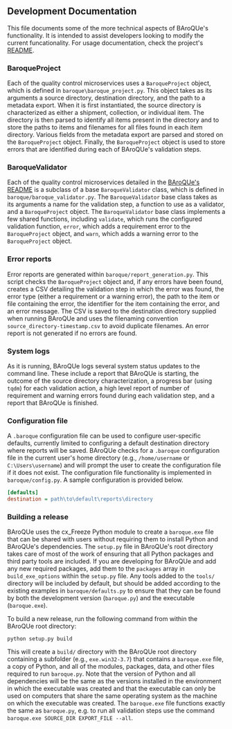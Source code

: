 ## Development Documentation
This file documents some of the more technical aspects of BAroQUe's functionality. It is intended to assist developers looking to modify the current funcationality. For usage documentation, check the project's [README](../README.md).

### BaroqueProject
Each of the quality control microservices uses a `BaroqueProject` object, which is defined in `baroque\baroque_project.py`. This object takes as its arguments a source directory, destination directory, and the path to a metadata export. When it is first instantiated, the source directory is characterized as either a shipment, collection, or individual item. The directory is then parsed to identify all items present in the directory and to store the paths to items and filenames for all files found in each item directory. Various fields from the metadata export are parsed and stored on the `BaroqueProject` object. Finally, the `BaroqueProject` object is used to store errors that are identified during each of BAroQUe's validation steps.

### BaroqueValidator
Each of the quality control microservices detailed in the [BAroQUe's README](../README.md) is a subclass of a base `BaroqueValidator` class, which is defined in `baroque/baroque_validator.py`. The `BaroqueValidator` base class takes as its arguments a name for the validation step, a function to use as a validator, and a `BaroqueProject` object. The `BaroqueValidator` base class implements a few shared functions, including `validate`, which runs the configured validation function, `error`, which adds a requirement error to the `BaroqueProject` object, and `warn`, which adds a warning error to the `BaroqueProject` object.

### Error reports
Error reports are generated within `baroque/report_generation.py`. This script checks the `BaroqueProject` object and, if any errors have been found, creates a CSV detailing the validation step in which the error was found, the error type (either a requirement or a warning error), the path to the item or file containing the error, the identifier for the item containing the error, and an error message. The CSV is saved to the destination directory supplied when running BAroQUe and uses the filenaming convention `source_directory-timestamp.csv` to avoid duplicate filenames. An error report is not generated if no errors are found.

### System logs
As it is running, BAroQUe logs several system status updates to the command line. These include a report that BAroQUe is starting, the outcome of the source directory characterization, a progress bar (using `tqdm`) for each validation action, a high level report of number of requirement and warning errors found during each validation step, and a report that BAroQUe is finished.

### Configuration file
A `.baroque` configuration file can be used to configure user-specific defaults, currently limited to configuring a default destination directory where reports will be saved. BAroQUe checks for a `.baroque` configuration file in the current user's home directory (e.g., `/home/username` or `C:\Users\username`) and will prompt the user to create the configuration file if it does not exist. The configuration file functionality is implemented in `baroque/config.py`. A sample configuration is provided below.

```ini
[defaults]
destination = path\to\default\reports\directory
```

### Building a release
BAroQUe uses the cx_Freeze Python module to create a `baroque.exe` file that can be shared with users without requiring them to install Python and BAroQUe's dependencies. The `setup.py` file in BAroQUe's root directory takes care of most of the work of ensuring that all Python packages and third party tools are included. If you are developing for BAroQUe and add any new required packages, add them to the `packages` array in `build_exe_options` within the `setup.py` file. Any tools added to the `tools/` directory will be included by default, but should be added according to the existing examples in `baroque/defaults.py` to ensure that they can be found by both the development version (`baroque.py`) and the executable (`baroque.exe`).

To build a new release, run the following command from within the BAroQUe root directory:

```
python setup.py build
```

This will create a `build/` directory with the BAroQUe root directory containing a subfolder (e.g., `exe.win32-3.7`) that contains a `baroque.exe` file, a copy of Python, and all of the modules, packages, data, and other files required to run `baroque.py`. Note that the version of Python and all dependencies will be the same as the versions installed in the environment in which the executable was created and that the executable can only be used on computers that share the same operating system as the machine on which the executable was created. The `baroque.exe` file functions exactly the same as `baroque.py`, e.g. to run all validation steps use the command `baroque.exe SOURCE_DIR EXPORT_FILE --all`. 